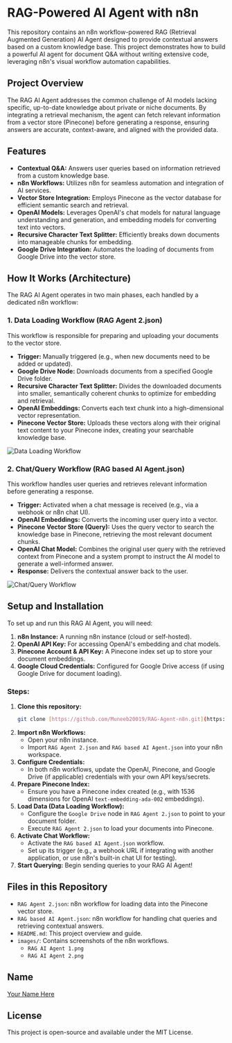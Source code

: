 # RAG-Powered AI Agent with n8n

This repository contains an n8n workflow-powered RAG (Retrieval Augmented Generation) AI Agent designed to provide contextual answers based on a custom knowledge base. This project demonstrates how to build a powerful AI agent for document Q&A without writing extensive code, leveraging n8n's visual workflow automation capabilities.

## Project Overview

The RAG AI Agent addresses the common challenge of AI models lacking specific, up-to-date knowledge about private or niche documents. By integrating a retrieval mechanism, the agent can fetch relevant information from a vector store (Pinecone) before generating a response, ensuring answers are accurate, context-aware, and aligned with the provided data.

## Features

* **Contextual Q&A:** Answers user queries based on information retrieved from a custom knowledge base.
* **n8n Workflows:** Utilizes n8n for seamless automation and integration of AI services.
* **Vector Store Integration:** Employs Pinecone as the vector database for efficient semantic search and retrieval.
* **OpenAI Models:** Leverages OpenAI's chat models for natural language understanding and generation, and embedding models for converting text into vectors.
* **Recursive Character Text Splitter:** Efficiently breaks down documents into manageable chunks for embedding.
* **Google Drive Integration:** Automates the loading of documents from Google Drive into the vector store.

## How It Works (Architecture)

The RAG AI Agent operates in two main phases, each handled by a dedicated n8n workflow:

### 1. Data Loading Workflow (RAG Agent 2.json)

This workflow is responsible for preparing and uploading your documents to the vector store.

* **Trigger:** Manually triggered (e.g., when new documents need to be added or updated).
* **Google Drive Node:** Downloads documents from a specified Google Drive folder.
* **Recursive Character Text Splitter:** Divides the downloaded documents into smaller, semantically coherent chunks to optimize for embedding and retrieval.
* **OpenAI Embeddings:** Converts each text chunk into a high-dimensional vector representation.
* **Pinecone Vector Store:** Uploads these vectors along with their original text content to your Pinecone index, creating your searchable knowledge base.

![Data Loading Workflow](images/RAG%20AI%20Agent%202.png)

### 2. Chat/Query Workflow (RAG based AI Agent.json)

This workflow handles user queries and retrieves relevant information before generating a response.

* **Trigger:** Activated when a chat message is received (e.g., via a webhook or n8n chat UI).
* **OpenAI Embeddings:** Converts the incoming user query into a vector.
* **Pinecone Vector Store (Query):** Uses the query vector to search the knowledge base in Pinecone, retrieving the most relevant document chunks.
* **OpenAI Chat Model:** Combines the original user query with the retrieved context from Pinecone and a system prompt to instruct the AI model to generate a well-informed answer.
* **Response:** Delivers the contextual answer back to the user.

![Chat/Query Workflow](images/RAG%20AI%20Agent%201.png)

## Setup and Installation

To set up and run this RAG AI Agent, you will need:

1.  **n8n Instance:** A running n8n instance (cloud or self-hosted).
2.  **OpenAI API Key:** For accessing OpenAI's embedding and chat models.
3.  **Pinecone Account & API Key:** A Pinecone index set up to store your document embeddings.
4.  **Google Cloud Credentials:** Configured for Google Drive access (if using Google Drive for document loading).

### Steps:

1.  **Clone this repository:**
    ```bash
    git clone [https://github.com/Muneeb20019/RAG-Agent-n8n.git](https://github.com/Muneeb20019/RAG-Agent-n8n.git)
    ```
2.  **Import n8n Workflows:**
    * Open your n8n instance.
    * Import `RAG Agent 2.json` and `RAG based AI Agent.json` into your n8n workspace.
3.  **Configure Credentials:**
    * In both n8n workflows, update the OpenAI, Pinecone, and Google Drive (if applicable) credentials with your own API keys/secrets.
4.  **Prepare Pinecone Index:**
    * Ensure you have a Pinecone index created (e.g., with 1536 dimensions for OpenAI `text-embedding-ada-002` embeddings).
5.  **Load Data (Data Loading Workflow):**
    * Configure the `Google Drive` node in `RAG Agent 2.json` to point to your document folder.
    * Execute `RAG Agent 2.json` to load your documents into Pinecone.
6.  **Activate Chat Workflow:**
    * Activate the `RAG based AI Agent.json` workflow.
    * Set up its trigger (e.g., a webhook URL if integrating with another application, or use n8n's built-in chat UI for testing).
7.  **Start Querying:** Begin sending queries to your RAG AI Agent!

## Files in this Repository

* `RAG Agent 2.json`: n8n workflow for loading data into the Pinecone vector store.
* `RAG based AI Agent.json`: n8n workflow for handling chat queries and retrieving contextual answers.
* `README.md`: This project overview and guide.
* `images/`: Contains screenshots of the n8n workflows.
    * `RAG AI Agent 1.png`
    * `RAG AI Agent 2.png`

## Name

[Your Name Here](Your_Profile_URL_Here)

## License

This project is open-source and available under the MIT License.
